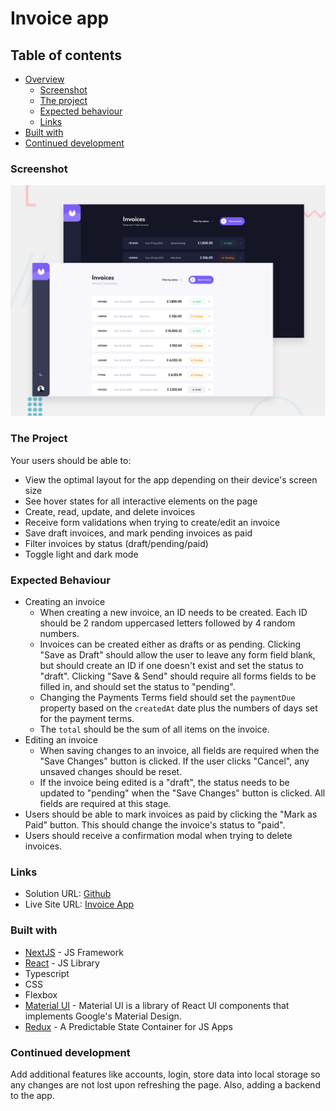 # Invoice app

## Table of contents

- [Overview](#overview)
  - [Screenshot](#screenshot)
  - [The project](#the-project)
  - [Expected behaviour](#expected-behaviour)
  - [Links](#links)
- [Built with](#built-with)
- [Continued development](#continued-development)

### Screenshot

![Design preview for the Invoice app coding challenge](./preview.jpg)

### The Project

Your users should be able to:

- View the optimal layout for the app depending on their device's screen size
- See hover states for all interactive elements on the page
- Create, read, update, and delete invoices
- Receive form validations when trying to create/edit an invoice
- Save draft invoices, and mark pending invoices as paid
- Filter invoices by status (draft/pending/paid)
- Toggle light and dark mode

### Expected Behaviour

- Creating an invoice
  - When creating a new invoice, an ID needs to be created. Each ID should be 2 random uppercased letters followed by 4 random numbers.
  - Invoices can be created either as drafts or as pending. Clicking "Save as Draft" should allow the user to leave any form field blank, but should create an ID if one doesn't exist and set the status to "draft". Clicking "Save & Send" should require all forms fields to be filled in, and should set the status to "pending".
  - Changing the Payments Terms field should set the `paymentDue` property based on the `createdAt` date plus the numbers of days set for the payment terms.
  - The `total` should be the sum of all items on the invoice.
- Editing an invoice
  - When saving changes to an invoice, all fields are required when the "Save Changes" button is clicked. If the user clicks "Cancel", any unsaved changes should be reset.
  - If the invoice being edited is a "draft", the status needs to be updated to "pending" when the "Save Changes" button is clicked. All fields are required at this stage.
- Users should be able to mark invoices as paid by clicking the "Mark as Paid" button. This should change the invoice's status to "paid".
- Users should receive a confirmation modal when trying to delete invoices.

### Links

- Solution URL: [Github](https://github.com/bilanoo/invoice)
- Live Site URL: [Invoice App](https://invoice-wine-five.vercel.app)

### Built with

- [NextJS](https://nextjs.org/) - JS Framework
- [React](https://reactjs.org/) - JS Library
- Typescript
- CSS
- Flexbox
- [Material UI](https://mui.com/material-ui/getting-started/) - Material UI is a library of React UI components that implements Google's Material Design.
- [Redux](https://redux.js.org/) - A Predictable State Container for JS Apps

### Continued development

Add additional features like accounts, login, store data into local storage so any changes are not lost upon refreshing the page. Also, adding a backend to the app.
